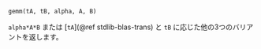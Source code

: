 ```
gemm(tA, tB, alpha, A, B)
```

`alpha*A*B` または [`tA`](@ref stdlib-blas-trans) と `tB` に応じた他の3つのバリアントを返します。
